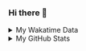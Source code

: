 ### Hi there 👋

<!--
**cdfmlr/cdfmlr** is a ✨ _special_ ✨ repository because its `README.md` (this file) appears on your GitHub profile.

Here are some ideas to get you started:

- 🔭 I’m currently working on ...
- 🌱 I’m currently learning ...
- 👯 I’m looking to collaborate on ...
- 🤔 I’m looking for help with ...
- 💬 Ask me about ...
- 📫 How to reach me: ...
- 😄 Pronouns: ...
- ⚡ Fun fact: ...
-->

<details>

<summary>My Wakatime Data</summary>

<!--START_SECTION:waka-->
![Code Time](http://img.shields.io/badge/Code%20Time-0%20secs-blue)

![Lines of code](https://img.shields.io/badge/From%20Hello%20World%20I%27ve%20Written-653%20Thousand%20lines%20of%20code-blue)

**🐱 My GitHub Data** 

> 🏆 335 Contributions in the Year 2022
 > 
> 📦 469.6 kB Used in GitHub's Storage 
 > 
> 🚫 Not Opted to Hire
 > 
> 📜 52 Public Repositories 
 > 
> 🔑 11 Private Repositories  
 > 
**I'm an Early 🐤** 

```text
🌞 Morning    83 commits     ████░░░░░░░░░░░░░░░░░░░░░   17.55% 
🌆 Daytime    197 commits    ██████████░░░░░░░░░░░░░░░   41.65% 
🌃 Evening    188 commits    ██████████░░░░░░░░░░░░░░░   39.75% 
🌙 Night      5 commits      ░░░░░░░░░░░░░░░░░░░░░░░░░   1.06%

```
📅 **I'm Most Productive on Thursday** 

```text
Monday       63 commits     ███░░░░░░░░░░░░░░░░░░░░░░   13.32% 
Tuesday      52 commits     ██░░░░░░░░░░░░░░░░░░░░░░░   10.99% 
Wednesday    59 commits     ███░░░░░░░░░░░░░░░░░░░░░░   12.47% 
Thursday     82 commits     ████░░░░░░░░░░░░░░░░░░░░░   17.34% 
Friday       82 commits     ████░░░░░░░░░░░░░░░░░░░░░   17.34% 
Saturday     65 commits     ███░░░░░░░░░░░░░░░░░░░░░░   13.74% 
Sunday       70 commits     ███░░░░░░░░░░░░░░░░░░░░░░   14.8%

```


📊 **This Week I Spent My Time On** 

```text
⌚︎ Time Zone: Asia/Shanghai

```

**I Mostly Code in Go** 

```text
Go                       16 repos            ███████░░░░░░░░░░░░░░░░░░   29.63% 
Python                   11 repos            █████░░░░░░░░░░░░░░░░░░░░   20.37% 
Jupyter Notebook         6 repos             ██░░░░░░░░░░░░░░░░░░░░░░░   11.11% 
Java                     4 repos             █░░░░░░░░░░░░░░░░░░░░░░░░   7.41% 
Vue                      4 repos             █░░░░░░░░░░░░░░░░░░░░░░░░   7.41%

```



 Last Updated on 01/09/2022 02:36:52 UTC
<!--END_SECTION:waka-->

</details>

<details>
 
 <summary>My GitHub Stats</summary>

[![CDFMLR's github stats](https://github-readme-stats.vercel.app/api?username=cdfmlr&count_private=true&show_icons=true)](https://github.com/anuraghazra/github-readme-stats)

</details>
